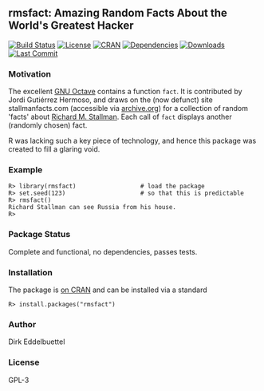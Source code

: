 ## rmsfact: Amazing Random Facts About the World's Greatest Hacker 

[![Build Status](https://travis-ci.org/eddelbuettel/rmsfact.svg)](https://travis-ci.org/eddelbuettel/rmsfact) 
[![License](http://img.shields.io/badge/license-GPL--3-brightgreen.svg?style=flat)](http://www.gnu.org/licenses/gpl-3.0.html) 
[![CRAN](http://www.r-pkg.org/badges/version/rmsfact)](http://cran.r-project.org/package=rmsfact) 
[![Dependencies](https://tinyverse.netlify.com/badge/rmsfact)](https://cran.r-project.org/package=rmsfact)
[![Downloads](http://cranlogs.r-pkg.org/badges/rmsfact?color=brightgreen)](http://www.r-pkg.org/pkg/rmsfact)
[![Last Commit](https://img.shields.io/github/last-commit/eddelbuettel/rmsfact)](https://github.com/eddelbuettel/rmsfact)

### Motivation

The excellent [GNU Octave](http://www.octave.org) contains a function `fact`.  It is
contributed by Jordi Gutiérrez Hermoso, and draws on the (now defunct) site
stallmanfacts.com (accessible via [archive.org](http://www.archive.org)) for a collection
of random 'facts' about [Richard M. Stallman](https://stallman.org/).  Each call of `fact`
displays another (randomly chosen) fact.

R was lacking such a key piece of technology, and hence this package was created to fill a
glaring void.

### Example

```{r}
R> library(rmsfact)                  # load the package
R> set.seed(123)                     # so that this is predictable
R> rmsfact()
Richard Stallman can see Russia from his house.
R>
```

### Package Status

Complete and functional, no dependencies, passes tests.

### Installation

The package is [on CRAN](http://cran.r-project.org/package=rmsfact) and can
be installed via a standard

```{r}
R> install.packages("rmsfact")
```

### Author

Dirk Eddelbuettel

### License

GPL-3
